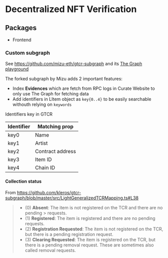 # Decentralized NFT Verification

## Packages

- Frontend

### Custom subgraph

See https://github.com/mizu-eth/gtcr-subgraph and its [The Graph playground](https://thegraph.com/hosted-service/subgraph/mizu-eth/curate-gnosischain?selected=playground)

The forked subgraph by Mizu adds 2 important features:

- Index **Evidences** which are fetch from RPC logs in Curate Website to only use The Graph for fetching data
- Add identifiers in LItem object as `key{0..4}` to be easily searchable withouth relying on `keywords`

Identifiers key in GTCR

| Identifier | Matching prop    |
| ---------- | ---------------- |
| key0       | Name             |
| key1       | Artist           |
| key2       | Contract address |
| key3       | Item ID          |
| key4       | Chain ID         |

#### Collection status

From https://github.com/kleros/gtcr-subgraph/blob/master/src/LightGeneralizedTCRMapping.ts#L38

> - (0) **Absent**: The item is not registered on the TCR and there are no pending > requests.
> - (1) **Registered**: The item is registered and there are no pending requests.
> - (2) **Registration Requested**: The item is not registered on the TCR, but there is a pending registration request.
> - (3) **Clearing Requested**: The item is registered on the TCR, but there is a pending removal request. These are sometimes also called removal requests.
